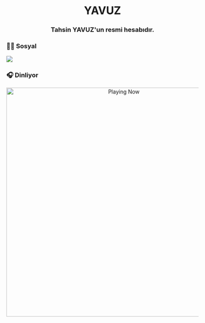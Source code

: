 <h1 align="center">YAVUZ</h1>
<h3 align="center">Tahsin YAVUZ'un resmi hesabıdır.</h3>



### 🤝🏻 Sosyal

<p align="left">
<a href="https://instagram.com/tahsinyavuz00000" target="blank"><img align="center" src="https://img.shields.io/badge/Instagram-E4405F?style=for-the-badge&logo=instagram&logoColor=white alt="Instagram" /></a>
</p>

### 🎧 Dinliyor

[<p align="center"> <img src="https://spotify-readme-stat.vercel.app/api/run-spotify-status" alt="Playing Now" width="600" /></p>](https://open.spotify.com/user/khv75mhyiwjci59t2gncr4wvw)
